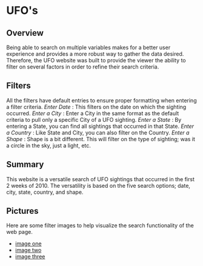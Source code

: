 # UFO's
## Overview
Being able to search on multiple variables makes for a better user experience and provides a more robust way to gather the data desired.  Therefore, the UFO website was built to provide the viewer the ability to filter on several factors in order to refine their search criteria.

## Filters
All the filters have default entries to ensure proper formatting when entering a filter criteria.
*Enter Date* : This filters on the date on which the sighting occurred.
*Enter a City* : Enter a City in the same format as the default criteria to pull only a specific City of a UFO sighting.
*Enter a State* : By entering a State, you can find all sightings that occurred in that State.
*Enter a Country* : Like State and City, you can also filter on the Country.
*Enter a Shape* : Shape is a bit different.  This will filter on the type of sighting; was it a circle in the sky, just a light, etc.

## Summary
This website is a versatile search of UFO sightings that occurred in the first 2 weeks of 2010. The versatility is based on the five search options; date, city, state, country, and shape.

## Pictures
Here are some filter images to help visualize the search functionality of the web page.
- [image one](https://github.com/mtomison/UFOs/blob/main/static/css/images/websiteSearch.png)
- [image two](https://github.com/mtomison/UFOs/blob/main/static/css/images/websiteSearch2.png)
- [image three](https://github.com/mtomison/UFOs/blob/main/static/css/images/websiteSearch3.png)
